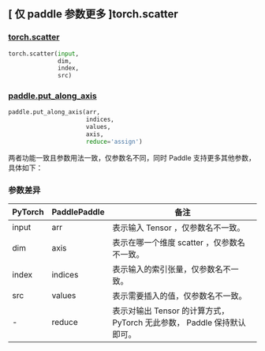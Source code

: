 ## [ 仅 paddle 参数更多 ]torch.scatter

### [torch.scatter](https://pytorch.org/docs/stable/generated/torch.scatter.html?highlight=scatter#torch.scatter)

```python
torch.scatter(input,
              dim,
              index,
              src)
```

### [paddle.put_along_axis](https://www.paddlepaddle.org.cn/documentation/docs/zh/api/paddle/put_along_axis_cn.html)

```python
paddle.put_along_axis(arr,
                      indices,
                      values,
                      axis,
                      reduce='assign')
```

两者功能一致且参数用法一致，仅参数名不同，同时 Paddle 支持更多其他参数，具体如下：

### 参数差异
| PyTorch       | PaddlePaddle | 备注                                                   |
| ------------- | ------------ | ------------------------------------------------------ |
| input        | arr            | 表示输入 Tensor ，仅参数名不一致。                                     |
| dim           | axis            | 表示在哪一个维度 scatter ，仅参数名不一致。 |
| index         | indices        | 表示输入的索引张量，仅参数名不一致。                   |
| src           | values      | 表示需要插入的值，仅参数名不一致。                   |
| -           | reduce      | 表示对输出 Tensor 的计算方式， PyTorch 无此参数， Paddle 保持默认即可。  |

